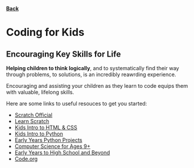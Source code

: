 **[Back](/README.md/)**

# Coding for Kids

## Encouraging Key Skills for Life

**Helping children to think logically**, and to systematically find their way through problems, to solutions, is an incredibly reawrding experience.

Encouraging and assisting your children as they learn to code equips them with valuable, lifelong skills.

Here are some links to useful resouces to get you started:

- [Scratch Official](https://scratch.mit.edu/about)
- [Learn Scratch](https://projects.raspberrypi.org/en/codeclub/scratch-module-1)
- [Kids Intro to HTML & CSS](https://projects.raspberrypi.org/en/codeclub/webdev-module-1)
- [Kids Intro to Python](https://projects.raspberrypi.org/en/codeclub/python-module-1)
- [Early Years Python Projects](https://projects.raspberrypi.org/en/projects?software%5B%5D=python)
- [Computer Science for Ages 9+](https://www.ozaria.com/)
- [Early Years to High School and Beyond](https://studio.code.org/courses)
- [Code.org](https://code.org/athome#hoc) 
